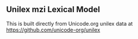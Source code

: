 Unilex mzi Lexical Model
----------------------

This is built directly from Unicode.org unilex data at
https://github.com/unicode-org/unilex
